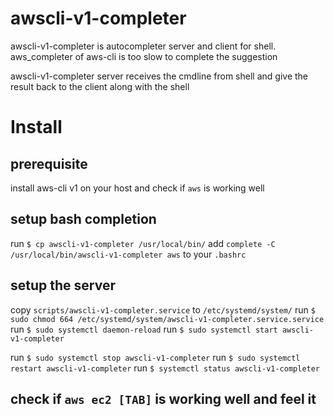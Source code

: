 # awscli-v1-completer

awscli-v1-completer is autocompleter server and client for shell.  
aws_completer of aws-cli is too slow to complete the suggestion

awscli-v1-completer server receives the cmdline from shell and give the result back to the client along with the shell

# Install

## prerequisite

install aws-cli v1 on your host and check if `aws` is working well


## setup bash completion

run `$ cp awscli-v1-completer /usr/local/bin/`
add `complete -C /usr/local/bin/awscli-v1-completer aws` to your `.bashrc`

## setup the server

copy `scripts/awscli-v1-completer.service` to `/etc/systemd/system/`
run  `$ sudo chmod 664 /etc/systemd/system/awscli-v1-completer.service.service`
run  `$ sudo systemctl daemon-reload`
run  `$ sudo systemctl start awscli-v1-completer`

run  `$ sudo systemctl stop awscli-v1-completer`
run  `$ sudo systemctl restart awscli-v1-completer`
run  `$ systemctl status awscli-v1-completer`

## check if `aws ec2 [TAB]` is working well and feel it



